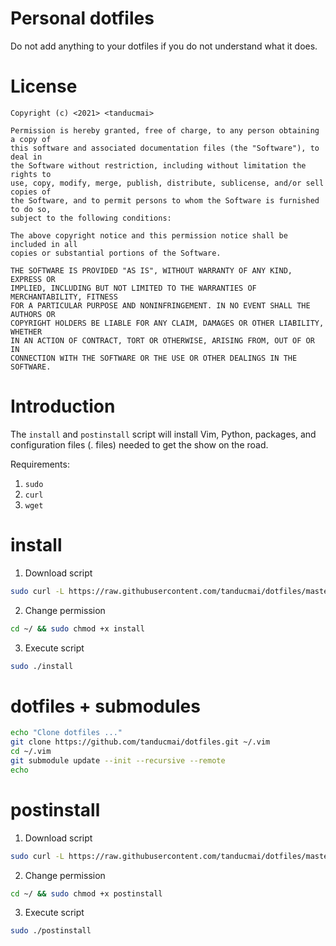 # Personal dotfiles

Do not add anything to your dotfiles if you do not understand what it does.

# License

```text
Copyright (c) <2021> <tanducmai>

Permission is hereby granted, free of charge, to any person obtaining a copy of
this software and associated documentation files (the "Software"), to deal in
the Software without restriction, including without limitation the rights to
use, copy, modify, merge, publish, distribute, sublicense, and/or sell copies of
the Software, and to permit persons to whom the Software is furnished to do so,
subject to the following conditions:

The above copyright notice and this permission notice shall be included in all
copies or substantial portions of the Software.

THE SOFTWARE IS PROVIDED "AS IS", WITHOUT WARRANTY OF ANY KIND, EXPRESS OR
IMPLIED, INCLUDING BUT NOT LIMITED TO THE WARRANTIES OF MERCHANTABILITY, FITNESS
FOR A PARTICULAR PURPOSE AND NONINFRINGEMENT. IN NO EVENT SHALL THE AUTHORS OR
COPYRIGHT HOLDERS BE LIABLE FOR ANY CLAIM, DAMAGES OR OTHER LIABILITY, WHETHER
IN AN ACTION OF CONTRACT, TORT OR OTHERWISE, ARISING FROM, OUT OF OR IN
CONNECTION WITH THE SOFTWARE OR THE USE OR OTHER DEALINGS IN THE SOFTWARE.
```

# Introduction

The `install` and `postinstall` script will install Vim, Python, packages, and
configuration files (. files) needed to get the show on the road.

Requirements:

1. `sudo`
1. `curl`
1. `wget`

# install

1. Download script

```bash
sudo curl -L https://raw.githubusercontent.com/tanducmai/dotfiles/master/sh/install -o ~/install
```

2. Change permission

```bash
cd ~/ && sudo chmod +x install
```

3. Execute script

```bash
sudo ./install
```

# dotfiles + submodules

```bash
echo "Clone dotfiles ..."
git clone https://github.com/tanducmai/dotfiles.git ~/.vim
cd ~/.vim
git submodule update --init --recursive --remote
echo
```

# postinstall

1. Download script

```bash
sudo curl -L https://raw.githubusercontent.com/tanducmai/dotfiles/master/sh/postinstall -o ~/postinstall
```

2. Change permission

```bash
cd ~/ && sudo chmod +x postinstall
```

3. Execute script

```bash
sudo ./postinstall
```
